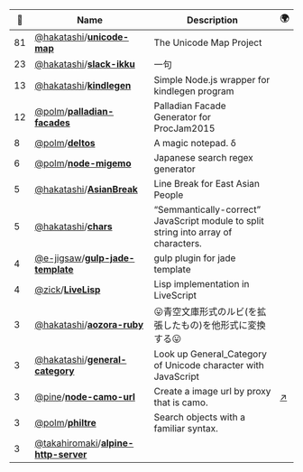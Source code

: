 |:star2: | Name | Description | 🌍|
|---|---|---|---|
|81|[@hakatashi](https://github.com/hakatashi)/[**unicode-map**](https://github.com/hakatashi/unicode-map)|The Unicode Map Project||
|23|[@hakatashi](https://github.com/hakatashi)/[**slack-ikku**](https://github.com/hakatashi/slack-ikku)|一句||
|13|[@hakatashi](https://github.com/hakatashi)/[**kindlegen**](https://github.com/hakatashi/kindlegen)|Simple Node.js wrapper for kindlegen program||
|12|[@polm](https://github.com/polm)/[**palladian-facades**](https://github.com/polm/palladian-facades)|Palladian Facade Generator for ProcJam2015||
|8|[@polm](https://github.com/polm)/[**deltos**](https://github.com/polm/deltos)|A magic notepad. δ||
|6|[@polm](https://github.com/polm)/[**node-migemo**](https://github.com/polm/node-migemo)|Japanese search regex generator||
|5|[@hakatashi](https://github.com/hakatashi)/[**AsianBreak**](https://github.com/hakatashi/AsianBreak)|Line Break for East Asian People||
|5|[@hakatashi](https://github.com/hakatashi)/[**chars**](https://github.com/hakatashi/chars)|“Semmantically-correct” JavaScript module to split string into array of characters.||
|4|[@e-jigsaw](https://github.com/e-jigsaw)/[**gulp-jade-template**](https://github.com/e-jigsaw/gulp-jade-template)|gulp plugin for jade template||
|4|[@zick](https://github.com/zick)/[**LiveLisp**](https://github.com/zick/LiveLisp)|Lisp implementation in LiveScript||
|3|[@hakatashi](https://github.com/hakatashi)/[**aozora-ruby**](https://github.com/hakatashi/aozora-ruby)|:stuck_out_tongue:青空文庫形式のルビ(を拡張したもの)を他形式に変換する:stuck_out_tongue:||
|3|[@hakatashi](https://github.com/hakatashi)/[**general-category**](https://github.com/hakatashi/general-category)|Look up General_Category of Unicode character with JavaScript||
|3|[@pine](https://github.com/pine)/[**node-camo-url**](https://github.com/pine/node-camo-url)|Create a image url by proxy that is camo.|[:arrow_upper_right:](https://www.npmjs.com/package/camo-url)|
|3|[@polm](https://github.com/polm)/[**philtre**](https://github.com/polm/philtre)|Search objects with a familiar syntax.||
|3|[@takahiromaki](https://github.com/takahiromaki)/[**alpine-http-server**](https://github.com/takahiromaki/alpine-http-server)|||

